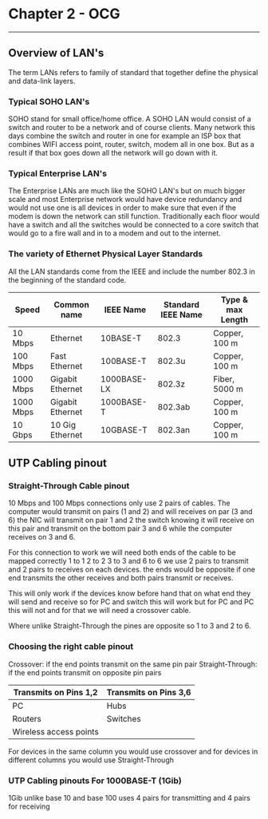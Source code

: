 # Chapter 2 - OCG

------

## Overview of LAN's

The term LANs refers to family of standard that together define the physical and data-link layers.

### Typical SOHO LAN's

SOHO stand for small office/home office. A SOHO LAN would consist of a switch and router to be a network and of course clients. Many network this days combine the switch and router in one for example an ISP box that combines WIFI access point, router, switch, modem all in one box. But as a result if that box goes down all the network will go down with it.

### Typical Enterprise LAN's

The Enterprise LANs are much like the SOHO LAN's but on much bigger scale and most Enterprise network would have device redundancy and would not use one is all devices in order to make sure that even if the modem is down the network can still function. Traditionally  each floor would have a switch and all the switches would be connected to a core switch that would go to a fire wall and in to a modem and out to the internet. 

### The variety of Ethernet Physical Layer Standards

All the LAN standards come from the IEEE and include the number 802.3 in the beginning of the standard code.

| Speed     | Common name      | IEEE Name   | Standard IEEE Name | Type & max Length |
| --------- | ---------------- | ----------- | ------------------ | ----------------- |
| 10 Mbps   | Ethernet         | 10BASE-T    | 802.3              | Copper, 100 m     |
| 100 Mbps  | Fast Ethernet    | 100BASE-T   | 802.3u             | Copper, 100 m     |
| 1000 Mbps | Gigabit Ethernet | 1000BASE-LX | 802.3z             | Fiber, 5000 m     |
| 1000 Mbps | Gigabit Ethernet | 1000BASE-T  | 802.3ab            | Copper, 100 m     |
| 10 Gbps   | 10 Gig Ethernet  | 10GBASE-T   | 802.3an            | Copper, 100 m     |

## UTP Cabling pinout

### Straight-Through Cable pinout 

10 Mbps and 100 Mbps connections only use 2 pairs of cables.
The computer would transmit on pairs (1 and 2) and will receives on par (3 and 6) the NIC will transmit on pair 1 and 2 the switch knowing it will receive on this pair and transmit on the bottom pair 3 and 6 while the computer receives on 3 and 6.

For this connection to work we will need both ends of the cable to be mapped correctly 1 to 1 2 to 2 3 to 3 and 6 to 6
we use 2 pairs to transmit and 2 pairs to receives on each devices. the ends would be opposite if one end transmits the other receives and both pairs transmit or receives.

This will only work if the devices know before hand that on what end they will send and receive so for PC and switch this will work but for PC and PC this will not  and for that we will need a crossover cable.

Where unlike Straight-Through the pines are opposite so  1 to 3 and 2 to 6.

### Choosing the right cable pinout

Crossover: if the end points transmit on the same pin pair
Straight-Through: if the end points transmit  on opposite pin pairs

 

| Transmits on Pins 1,2  | Transmits on Pins 3,6 |
| ---------------------- | --------------------- |
| PC                     | Hubs                  |
| Routers                | Switches              |
| Wireless access points |                       |

For devices in the same column you would use crossover and for devices in different columns you would use Straight-Through

### UTP Cabling pinouts For  1000BASE-T (1Gib)

1Gib unlike base 10 and base 100 uses 4 pairs for transmitting and 4 pairs for receiving